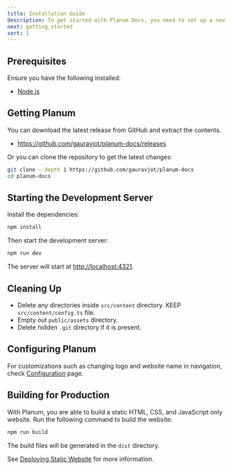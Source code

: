 ```yaml
---
title: Installation Guide
description: To get started with Planum Docs, you need to set up a new instance. This page will guide you through the process.
next: getting_started
sort: 1
---
```


## Prerequisites

Ensure you have the following installed:

- [Node.js](https://nodejs.org/en/download/)

## Getting Planum

You can download the latest release from GitHub and extract the contents.

- <https://github.com/gauravjot/planum-docs/releases>

Or you can clone the repository to get the latest changes:

```bash
git clone --depth 1 https://github.com/gauravjot/planum-docs
cd planum-docs
```

## Starting the Development Server

Install the dependencies:

```bash
npm install
```

Then start the development server:

```bash
npm run dev
```

The server will start at <http://localhost:4321>.

## Cleaning Up

- Delete any directories inside `src/content` directory. KEEP `src/content/config.ts` file.
- Empty out `public/assets` directory.
- Delete hidden `.git` directory if it is present.

## Configuring Planum

For customizations such as changing logo and website name in navigation, check [Configuration](configuration/index.html) page.

## Building for Production

With Planum, you are able to build a static HTML, CSS, and JavaScript only website. Run the following command to build the website:

```bash
npm run build
```

The build files will be generated in the `dist` directory.

See [Deploying Static Website](deploying_planum/static.html) for more information.
